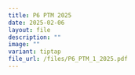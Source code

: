 ```yaml
---
title: P6 PTM 2025
date: 2025-02-06
layout: file
description: ""
image: ""
variant: tiptap
file_url: /files/P6_PTM_1_2025.pdf
---
```


